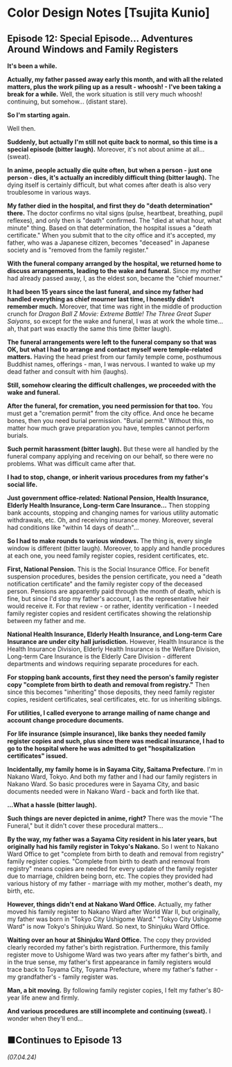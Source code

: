 # **Color Design Notes [Tsujita Kunio]**

## **Episode 12: Special Episode... Adventures Around Windows and Family Registers**

**It's been a while.**

**Actually, my father passed away early this month, and with all the related matters, plus the work piling up as a result - whoosh! - I've been taking a break for a while.** Well, the work situation is still very much whoosh! continuing, but somehow... (distant stare).

**So I'm starting again.**

Well then.

**Suddenly, but actually I'm still not quite back to normal, so this time is a special episode (bitter laugh).** Moreover, it's not about anime at all... (sweat).

**In anime, people actually die quite often, but when a person - just one person - dies, it's actually an incredibly difficult thing (bitter laugh).** The dying itself is certainly difficult, but what comes after death is also very troublesome in various ways.

**My father died in the hospital, and first they do "death determination" there.** The doctor confirms no vital signs (pulse, heartbeat, breathing, pupil reflexes), and only then is "death" confirmed. The "died at what hour, what minute" thing. Based on that determination, the hospital issues a "death certificate." When you submit that to the city office and it's accepted, my father, who was a Japanese citizen, becomes "deceased" in Japanese society and is "removed from the family register."

**With the funeral company arranged by the hospital, we returned home to discuss arrangements, leading to the wake and funeral.** Since my mother had already passed away, I, as the eldest son, became the "chief mourner."

**It had been 15 years since the last funeral, and since my father had handled everything as chief mourner last time, I honestly didn't remember much.** Moreover, that time was right in the middle of production crunch for *Dragon Ball Z Movie: Extreme Battle! The Three Great Super Saiyans*, so except for the wake and funeral, I was at work the whole time... ah, that part was exactly the same this time (bitter laugh).

**The funeral arrangements were left to the funeral company so that was OK, but what I had to arrange and contact myself were temple-related matters.** Having the head priest from our family temple come, posthumous Buddhist names, offerings - man, I was nervous. I wanted to wake up my dead father and consult with him (laughs).

**Still, somehow clearing the difficult challenges, we proceeded with the wake and funeral.**

**After the funeral, for cremation, you need permission for that too.** You must get a "cremation permit" from the city office. And once he became bones, then you need burial permission. "Burial permit." Without this, no matter how much grave preparation you have, temples cannot perform burials.

**Such permit harassment (bitter laugh).** But these were all handled by the funeral company applying and receiving on our behalf, so there were no problems. What was difficult came after that.

**I had to stop, change, or inherit various procedures from my father's social life.**

**Just government office-related: National Pension, Health Insurance, Elderly Health Insurance, Long-term Care Insurance...** Then stopping bank accounts, stopping and changing names for various utility automatic withdrawals, etc. Oh, and receiving insurance money. Moreover, several had conditions like "within 14 days of death"...

**So I had to make rounds to various windows.** The thing is, every single window is different (bitter laugh). Moreover, to apply and handle procedures at each one, you need family register copies, resident certificates, etc.

**First, National Pension.** This is the Social Insurance Office. For benefit suspension procedures, besides the pension certificate, you need a "death notification certificate" and the family register copy of the deceased person. Pensions are apparently paid through the month of death, which is fine, but since I'd stop my father's account, I as the representative heir would receive it. For that review - or rather, identity verification - I needed family register copies and resident certificates showing the relationship between my father and me.

**National Health Insurance, Elderly Health Insurance, and Long-term Care Insurance are under city hall jurisdiction.** However, Health Insurance is the Health Insurance Division, Elderly Health Insurance is the Welfare Division, Long-term Care Insurance is the Elderly Care Division - different departments and windows requiring separate procedures for each.

**For stopping bank accounts, first they need the person's family register copy "complete from birth to death and removal from registry."** Then since this becomes "inheriting" those deposits, they need family register copies, resident certificates, seal certificates, etc. for us inheriting siblings.

**For utilities, I called everyone to arrange mailing of name change and account change procedure documents.**

**For life insurance (simple insurance), like banks they needed family register copies and such, plus since there was medical insurance, I had to go to the hospital where he was admitted to get "hospitalization certificates" issued.**

**Incidentally, my family home is in Sayama City, Saitama Prefecture.** I'm in Nakano Ward, Tokyo. And both my father and I had our family registers in Nakano Ward. So basic procedures were in Sayama City, and basic documents needed were in Nakano Ward - back and forth like that.

**...What a hassle (bitter laugh).**

**Such things are never depicted in anime, right?** There was the movie "The Funeral," but it didn't cover these procedural matters...

**By the way, my father was a Sayama City resident in his later years, but originally had his family register in Tokyo's Nakano.** So I went to Nakano Ward Office to get "complete from birth to death and removal from registry" family register copies. "Complete from birth to death and removal from registry" means copies are needed for every update of the family register due to marriage, children being born, etc. The copies they provided had various history of my father - marriage with my mother, mother's death, my birth, etc.

**However, things didn't end at Nakano Ward Office.** Actually, my father moved his family register to Nakano Ward after World War II, but originally, my father was born in "Tokyo City Ushigome Ward." "Tokyo City Ushigome Ward" is now Tokyo's Shinjuku Ward. So next, to Shinjuku Ward Office.

**Waiting over an hour at Shinjuku Ward Office.** The copy they provided clearly recorded my father's birth registration. Furthermore, this family register move to Ushigome Ward was two years after my father's birth, and in the true sense, my father's first appearance in family registers would trace back to Toyama City, Toyama Prefecture, where my father's father - my grandfather's - family register was.

**Man, a bit moving.** By following family register copies, I felt my father's 80-year life anew and firmly.

**And various procedures are still incomplete and continuing (sweat).** I wonder when they'll end...

## **■Continues to Episode 13**

*(07.04.24)*